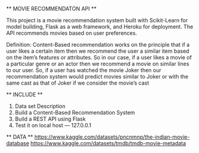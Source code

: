 ** MOVIE RECOMMENDATON API **

This project is a movie recommendation system built with Scikit-Learn for model building, Flask as a web framework, and Heroku for deployment.
The API recommends movies based on user preferences.

Definition: Content-Based recommendation works on the principle that if a user likes a certain item then we recommend the user a similar item based on the item’s features or attributes. So in our case, if a user likes a movie of a particular genre or an actor then we recommend a movie on similar lines to our user. So, if a user has watched the movie Joker then our recommendation system would predict movies similar to Joker or with the same cast as that of Joker if we consider the movie’s cast

** INCLUDE **
1. Data set Description
2. Build a Content-Based Recommendation System
3. Build a REST API using Flask
4. Test it on local host — 127.0.0.1

** DATA **
https://www.kaggle.com/datasets/pncnmnp/the-indian-movie-database
https://www.kaggle.com/datasets/tmdb/tmdb-movie-metadata
